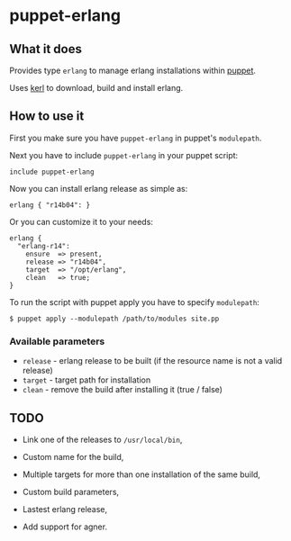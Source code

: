 puppet-erlang
====================

What it does
---------------------

Provides type `erlang` to manage erlang installations within [puppet][1].

Uses [kerl][2] to download, build and install erlang.

How to use it
---------------------

First you make sure you have `puppet-erlang` in puppet's `modulepath`.

Next you have to include `puppet-erlang` in your puppet script:

    include puppet-erlang

Now you can install erlang release as simple as:

    erlang { "r14b04": }

Or you can customize it to your needs:

    erlang {
      "erlang-r14":
        ensure  => present,
        release => "r14b04",
        target  => "/opt/erlang",
        clean   => true;
    }

To run the script with puppet apply you have to specify `modulepath`:

    $ puppet apply --modulepath /path/to/modules site.pp

### Available parameters

 * `release` - erlang release to be built (if the resource name is not a valid release)
 * `target` - target path for installation
 * `clean` - remove the build after installing it (true / false)

TODO
---------------------

 * Link one of the releases to `/usr/local/bin`,
 * Custom name for the build,
 * Multiple targets for more than one installation of the same build,
 * Custom build parameters,
 * Lastest erlang release,
 * Add support for agner.

   [1]: https://github.com/puppetlabs/puppet "Puppet - Server automation framework and application"
   [2]: https://github.com/spawngrid/kerl "Kerl - Easy building and installing of Erlang/OTP instances"
